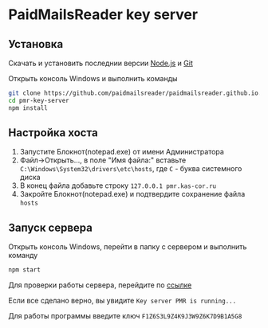# PaidMailsReader key server

## Установка

Скачать и установить последнии версии [Node.js](https://nodejs.org/ru/) и [Git](https://git-scm.com/)

Открыть консоль Windows и выполнить команды

```bash
git clone https://github.com/paidmailsreader/paidmailsreader.github.io.git
cd pmr-key-server
npm install
```

## Настройка хоста

1. Запустите Блокнот(notepad.exe) от имени Администратора
2. Файл->Открыть..., в поле "Имя файла:" вставьте `C:\Windows\System32\drivers\etc\hosts`, где `C` - буква системного диска
3. В конец файла добавьте строку `127.0.0.1 pmr.kas-cor.ru`
4. Закройте Блокнот(notepad.exe) и подтвердите сохранение файла `hosts`

## Запуск сервера

Открыть консоль Windows, перейти в папку с сервером и выполнить команду

```bash
npm start
```

Для проверки работы сервера, перейдите по [ссылке](http://pmr.kas-cor.ru)

Если все сделано верно, вы увидите `Key server PMR is running...`

Для работы программы введите ключ `F1Z6S3L9Z4K9J3W9Z6K7D9B1A5G8`
